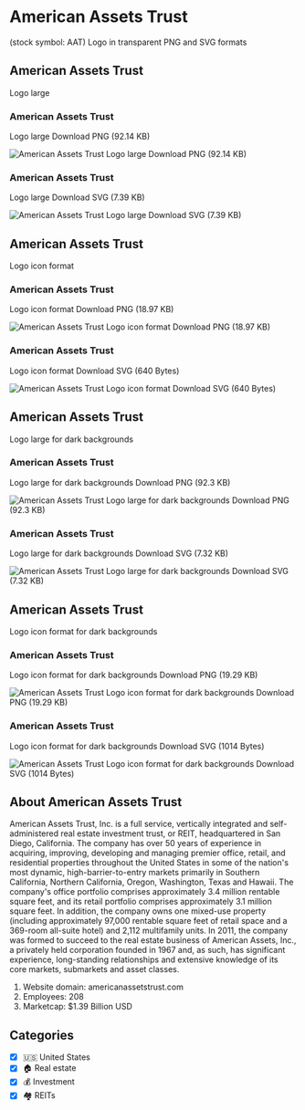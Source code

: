 # American Assets Trust
 (stock symbol: AAT) Logo in transparent PNG and SVG formats

## American Assets Trust
 Logo large

### American Assets Trust
 Logo large Download PNG (92.14 KB)

![American Assets Trust
 Logo large Download PNG (92.14 KB)](/img/orig/AAT_BIG-a48db69c.png)

### American Assets Trust
 Logo large Download SVG (7.39 KB)

![American Assets Trust
 Logo large Download SVG (7.39 KB)](/img/orig/AAT_BIG-a7425ecd.svg)

## American Assets Trust
 Logo icon format

### American Assets Trust
 Logo icon format Download PNG (18.97 KB)

![American Assets Trust
 Logo icon format Download PNG (18.97 KB)](/img/orig/AAT-e0b288c6.png)

### American Assets Trust
 Logo icon format Download SVG (640 Bytes)

![American Assets Trust
 Logo icon format Download SVG (640 Bytes)](/img/orig/AAT-d4f024a5.svg)

## American Assets Trust
 Logo large for dark backgrounds

### American Assets Trust
 Logo large for dark backgrounds Download PNG (92.3 KB)

![American Assets Trust
 Logo large for dark backgrounds Download PNG (92.3 KB)](/img/orig/AAT_BIG.D-fbbc6aef.png)

### American Assets Trust
 Logo large for dark backgrounds Download SVG (7.32 KB)

![American Assets Trust
 Logo large for dark backgrounds Download SVG (7.32 KB)](/img/orig/AAT_BIG.D-ffc873bf.svg)

## American Assets Trust
 Logo icon format for dark backgrounds

### American Assets Trust
 Logo icon format for dark backgrounds Download PNG (19.29 KB)

![American Assets Trust
 Logo icon format for dark backgrounds Download PNG (19.29 KB)](/img/orig/AAT.D-96ad90e2.png)

### American Assets Trust
 Logo icon format for dark backgrounds Download SVG (1014 Bytes)

![American Assets Trust
 Logo icon format for dark backgrounds Download SVG (1014 Bytes)](/img/orig/AAT.D-cd70594a.svg)

## About American Assets Trust


American Assets Trust, Inc. is a full service, vertically integrated and self-administered real estate investment trust, or REIT, headquartered in San Diego, California. The company has over 50 years of experience in acquiring, improving, developing and managing premier office, retail, and residential properties throughout the United States in some of the nation's most dynamic, high-barrier-to-entry markets primarily in Southern California, Northern California, Oregon, Washington, Texas and Hawaii. The company's office portfolio comprises approximately 3.4 million rentable square feet, and its retail portfolio comprises approximately 3.1 million square feet. In addition, the company owns one mixed-use property (including approximately 97,000 rentable square feet of retail space and a 369-room all-suite hotel) and 2,112 multifamily units. In 2011, the company was formed to succeed to the real estate business of American Assets, Inc., a privately held corporation founded in 1967 and, as such, has significant experience, long-standing relationships and extensive knowledge of its core markets, submarkets and asset classes.

1. Website domain: americanassetstrust.com
2. Employees: 208
3. Marketcap: $1.39 Billion USD


## Categories
- [x] 🇺🇸 United States
- [x] 🏠 Real estate
- [x] 💰 Investment
- [x] 🏘️ REITs
